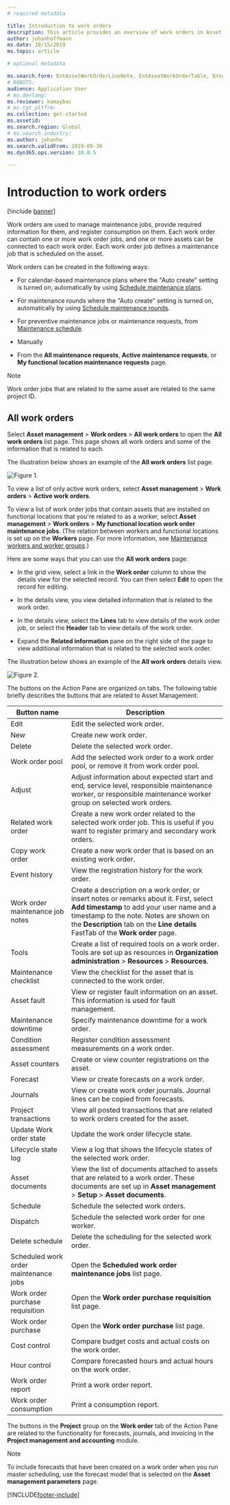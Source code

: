 ```yaml
---
# required metadata

title: Introduction to work orders
description: This article provides an overview of work orders in Asset Management.
author: johanhoffmann
ms.date: 10/15/2019
ms.topic: article

# optional metadata

ms.search.form: EntAssetWorkOrderLineNote, EntAssetWorkOrderTable, EntAssetWorkOrderActive, EntAssetWorkOrderHoursInfoPart, EntAssetWorkOrderLineListPage, EntAssetWorkOrderAddObjectBOMItem, EntAssetWorkOrderTablePoolAdd, EntAssetWorkOrderPurchReqListPagePreviewPane, EntAssetWorkOrderPoolReferenceAdd, EntAssetWorkOrderWorkspace, EntAssetWorkOrderTableAdjust, EntAssetWorkOrderGantt, EntAssetWorkOrderNotes, EntAssetWorkOrderActivePart, EntAssetWorkOrderTableInfoPart, EntAssetWorkOrderLineListPagePreviewPane, EntAssetWorkOrderTool, EntAssetMobileWorkOrderLineDetails, EntAssetMobileWorkOrderLineList, EntAssetMobileWorkOrderDetails 
# ROBOTS: 
audience: Application User
# ms.devlang: 
ms.reviewer: kamaybac
# ms.tgt_pltfrm: 
ms.collection: get-started
ms.assetid: 
ms.search.region: Global
# ms.search.industry: 
ms.author: johanho
ms.search.validFrom: 2019-09-30
ms.dyn365.ops.version: 10.0.5

---
```


# Introduction to work orders

[!include [banner](../../includes/banner.md)]



Work orders are used to manage maintenance jobs, provide required information for them, and register consumption on them. Each work order can contain one or more work order jobs, and one or more assets can be connected to each work order. Each work order job defines a maintenance job that is scheduled on the asset.

Work orders can be created in the following ways:

- For  calendar-based maintenance plans where the "Auto create" setting is turned on, automatically by using [Schedule maintenance plans](../preventive-and-reactive-maintenance/schedule-maintenance-plans.md).

- For maintenance rounds where the "Auto create" setting is turned on, automatically by using [Schedule maintenance rounds](../preventive-and-reactive-maintenance/maintenance-rounds.md).

- For preventive maintenance jobs or maintenance requests, from [Maintenance schedule](../preventive-and-reactive-maintenance/maintenance-schedule.md).

- Manually

- From the **All maintenance requests**, **Active maintenance requests**, or **My functional location maintenance requests** page.

>[!NOTE]
>Work order jobs that are related to the same asset are related to the same project ID.

## All work orders

Select **Asset management** > **Work orders** > **All work orders** to open the **All work orders** list page. This page shows all work orders and some of the information that is related to each.

The illustration below shows an example of the **All work orders** list page.

![Figure 1.](media/01-work-orders.png)

To view a list of only active work orders, select **Asset management** > **Work orders** > **Active work orders**. 

To view a list of work order jobs that contain assets that are installed on functional locations that you're related to as a worker, select **Asset management** > **Work orders** > **My functional location work order maintenance jobs**. (The relation between workers and functional locations is set up on the **Workers** page. For more information, see [Maintenance workers and worker groups](../setup-for-objects/workers-and-worker-groups.md).)

Here are some ways that you can use the **All work orders** page:

- In the grid view, select a link in the **Work order** column to show the details view for the selected record. You can then select **Edit** to open the record for editing.

- In the details view, you view detailed information that is related to the work order.  

- In the details view, select the **Lines** tab to view details of the work order job, or select the **Header** tab to view details of the work order.  

- Expand the **Related information** pane on the right side of the page to view additional information that is related to the selected work order.

The illustration below shows an example of the **All work orders** details view.

![Figure 2.](media/02-work-orders.png)


The buttons on the Action Pane are organized on tabs. The following table briefly describes the buttons that are related to Asset Management:



| Button name                     | Description                                                                                                                                                                                                                                                             |
|---------------------------------|-------------------------------------------------------------------------------------------------------------------------------------------------------------------------------------------------------------------------------------------------------------------------|
| Edit                            | Edit the selected work order.                                                                                                                                                                                                                                           |
| New                             | Create new work order.                                                                                                                                                                                                                                                  |
| Delete                          | Delete the selected work order.                                                                                                                                                                                                                                         |
| Work order pool                 | Add the selected work order to a work order pool, or remove it from work order pool.                                                                                                                                                                                           |
| Adjust                          | Adjust information about expected start and end, service level, responsible maintenance worker, or responsible maintenance worker group on selected work orders.                                                                                                                                     |
| Related work order              | Create a new work order related to the selected work order job. This is useful if you want to register primary and secondary work orders.                                                                                                                              |
| Copy work order                 | Create a new work order that is based on an existing work order.                                                                                                                                                                                                               |
| Event history                   | View the registration history for the work order.                                                                                                                                                                                                                |
| Work order maintenance job notes                           | Create a description on a work order, or insert notes or remarks about it. First, select **Add timestamp** to add your user name and a timestamp to the note. Notes are shown on the **Description** tab on the **Line details** FastTab of the **Work order** page.         |
| Tools                           | Create a list of required tools on a work order. Tools are set up as resources in **Organization administration** > **Resources** > **Resources**.                                                                                                      |
| Maintenance checklist           | View the checklist for the asset that is connected to the work order.                                                                                                                                                                                                              |
| Asset fault                     | View or register fault information on an asset. This information is used for fault management.                                                                                                                                                                                      |
| Maintenance downtime            | Specify maintenance downtime for a work order.                                                                                                                                                                                                                               |
| Condition assessment            | Register condition assessment measurements on a work order.                                                                                                                                                                                                             |
| Asset counters                 | Create or view counter registrations on the asset.                                                                                                                                                                                                                     |
| Forecast                        | View or create forecasts on a work order.                                                                                                                                                                                                                               |
| Journals                        | View or create work order journals. Journal lines can be copied from forecasts.                                                                                                                                                                                         |
| Project transactions            | View all posted transactions that are related to work orders created for the asset.                                                                                                                                                                                             |
| Update Work order state           | Update the work order lifecycle state.                                                                                                                                                                                                                                                |
| Lifecycle state log                      | View a log that shows the lifecycle states of the selected work order.                                                                                                                                                                                                                   |
| Asset documents                | View the list of documents attached to assets that are related to a work order. These documents are set up in **Asset management** > **Setup** > **Asset documents**.                                                                                                 |
| Schedule                        | Schedule the selected work orders.                                                                                                                                                                                                                                      |
| Dispatch            | Schedule the selected work order for one worker.                                                                                                                                                                                                                        |
| Delete schedule                 | Delete the scheduling for the selected work order.                                                                                                                                                                                                                          |
| Scheduled work order maintenance jobs             | Open the **Scheduled work order maintenance jobs** list page.                                                                                                                                                                                                                             |
| Work order purchase requisition | Open the **Work order purchase requisition** list page.                                                                                                                                                                                                                 |
| Work order purchase             | Open the **Work order purchase** list page.                                                                                                                                                                                                                             |
| Cost control                    | Compare budget costs and actual costs on the work order.                                                                                                                                                                                                                |
| Hour control                    | Compare forecasted hours and actual hours on the work order.                                                                                                                                                                                                                |
| Work order report               | Print a work order report.                                                                                                                                                                                                                                                |
| Work order consumption          | Print a consumption report.                                                                                                                                                                                                                                               |


The buttons in the **Project** group on the **Work order** tab of the Action Pane are related to the functionality for forecasts, journals, and invoicing in the **Project management and accounting** module.

>[!NOTE]
>To include forecasts that have been created on a work order when you run master scheduling, use the forecast model that is selected on the **Asset management parameters** page.



[!INCLUDE[footer-include](../../../includes/footer-banner.md)]